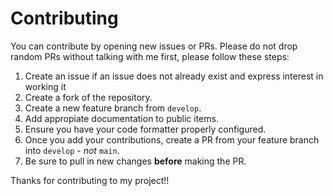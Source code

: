 # Contributing

You can contribute by opening new issues or PRs. Please do not drop random PRs without talking with me first, please follow these steps:

1. Create an issue if an issue does not already exist and express interest in working it
2. Create a fork of the repository.
3. Create a new feature branch from `develop`.
4. Add appropiate documentation to public items.
5. Ensure you have your code formatter properly configured.
6. Once you add your contributions, create a PR from your feature branch into `develop` - _not_ `main`.
7. Be sure to pull in new changes **before** making the PR.

Thanks for contributing to my project!!
